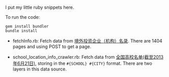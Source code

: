 I put my little ruby snippets here.

To run the code:
```
gem install bundler
bundle install
```

* fetchInfo.rb: Fetch data from [境外投资企业（机构）名录](http://wszw.hzs.mofcom.gov.cn/fecp/fem/corp/fem_cert_stat_view_list.jsp). There are 1404 pages and using POST to get a page.

* school_location_info_crawler.rb: Fetch data from [全国高校名单(截至2013年6月21日)](http://learning.sohu.com/20130702/n380444032.shtml), storing in the `#{SCHOOL} #{CITY}` format. There are two layers in this data source.
